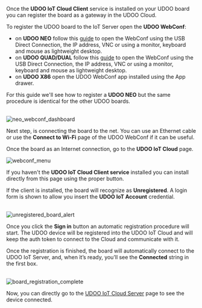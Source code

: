 Once the **UDOO IoT Cloud Client** service is installed on your UDOO board you can register the board as a gateway in the UDOO Cloud.  

To register the UDOO board to the IoT Server open the **UDOO WebConf**:
* on **UDOO NEO** follow this [guide](https://www.udoo.org/docs-neo/Basic_Setup/Web_Control_Panel.html) to open  the WebConf using the USB Direct Connection, the IP address, VNC or using a monitor, keyboard and mouse as lightweight desktop.
* on **UDOO QUAD/DUAL** follow this [guide](https://www.udoo.org/docs/Basic_Setup/Web_Control_Panel.html) to open  the WebConf using the USB Direct Connection, the IP address, VNC or using a monitor, keyboard and mouse as lightweight desktop.
* on **UDOO X86** open the UDOO WebConf app installed using the App drawer.

For this guide we'll see how to register a **UDOO NEO** but the same procedure is identical for the other UDOO boards.

</br>

<img src="../img/04_neo_webconf_dashboard.png" alt="neo_webconf_dashboard" class="img-responsive" >

</br>

Next step, is connecting the board to the net. You can use an Ethernet cable or use the **Connect to Wi-Fi** page of the UDOO WebConf if it can be useful.

Once the board as an Internet connection, go to the **UDOO IoT Cloud** page.


<img src="../img/05_webconf_menu.png" alt="webconf_menu" class="img-responsive" >

</br>

If you haven't the **UDOO IoT Cloud Client service** installed you can install directly from this page using the proper button.   

If the client is installed, the board will recognize as **Unregistered**.
A login form is shown to allow you insert the **UDOO IoT Account** credential.

</br>

<img src="../img/07_unregistered_board_alert.png" alt="unregistered_board_alert" class="img-responsive" >

</br>

Once you click the **Sign in** button an automatic registration procedure will start.
The UDOO device will be registered into the UDOO IoT Cloud and will keep the auth token to connect to the Cloud and communicate with it.

Once the registration is finished, the board will automatically connect to the UDOO IoT Server, and, when ìt’s ready, you’ll see the **Connected** string in the first box.  

</br>

<img src="../img/13_board_registration_complete.png" alt="board_registration_complete" class="img-responsive" >

</br>

Now, you can directly go to the [UDOO IoT Cloud Server](https://udoo.cloud) page to see the device connected.
